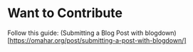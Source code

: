 # Want to Contribute

Follow this guide: (Submitting a Blog Post with blogdown)[https://omahar.org/post/submitting-a-post-with-blogdown/]
